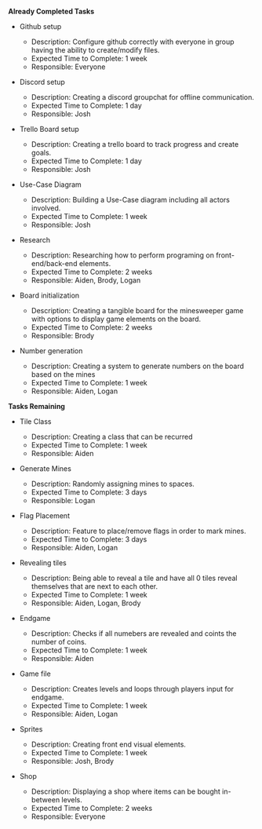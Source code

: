 **Already Completed Tasks**
- Github setup
    - Description: Configure github correctly with everyone in group having the ability to create/modify files.
    - Expected Time to Complete: 1 week
    - Responsible: Everyone
      
- Discord setup
    - Description: Creating a discord groupchat for offline communication.
    - Expected Time to Complete: 1 day
    - Responsible: Josh
      
- Trello Board setup
    - Description: Creating a trello board to track progress and create goals.
    - Expected Time to Complete: 1 day
    - Responsible: Josh
      
- Use-Case Diagram
    - Description: Building a Use-Case diagram including all actors involved.
    - Expected Time to Complete: 1 week
    - Responsible: Josh
      
- Research
    - Description: Researching how to perform programing on front-end/back-end elements.
    - Expected Time to Complete: 2 weeks
    - Responsible: Aiden, Brody, Logan
      
- Board initialization
    - Description: Creating a tangible board for the minesweeper game with options to display game elements on the board.
    - Expected Time to Complete: 2 weeks
    - Responsible: Brody
      
- Number generation
    - Description: Creating a system to generate numbers on the board based on the mines 
    - Expected Time to Complete: 1 week
    - Responsible: Aiden, Logan

**Tasks Remaining**
- Tile Class
    - Description: Creating a class that can be recurred 
    - Expected Time to Complete: 1 week
    - Responsible: Aiden
    
- Generate Mines
    - Description: Randomly assigning mines to spaces.
    - Expected Time to Complete: 3 days
    - Responsible: Logan
    
- Flag Placement
    - Description: Feature to place/remove flags in order to mark mines.
    - Expected Time to Complete: 3 days
    - Responsible: Aiden, Logan
      
- Revealing tiles
    - Description: Being able to reveal a tile and have all 0 tiles reveal themselves that are next to each other.
    - Expected Time to Complete: 1 week
    - Responsible: Aiden, Logan, Brody
      
- Endgame 
    - Description: Checks if all numebers are revealed and coints the number of coins.
    - Expected Time to Complete: 1 week
    - Responsible: Aiden
    
- Game file
    - Description: Creates levels and loops through players input for endgame.
    - Expected Time to Complete: 1 week
    - Responsible: Aiden, Logan
    
- Sprites
    - Description: Creating front end visual elements.
    - Expected Time to Complete: 1 week
    - Responsible: Josh, Brody
    
- Shop
    - Description: Displaying a shop where items can be bought in-between levels.
    - Expected Time to Complete: 2 weeks
    - Responsible: Everyone
